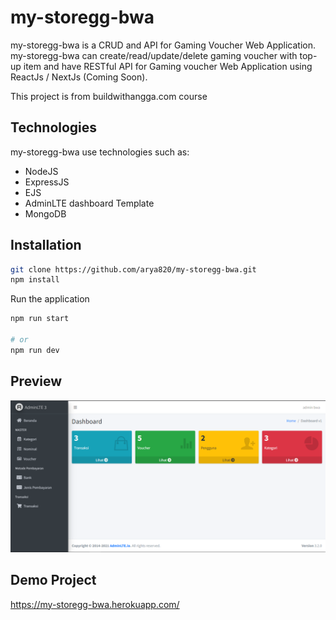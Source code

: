 # my-storegg-bwa

my-storegg-bwa is a CRUD and API for Gaming Voucher Web Application. my-storegg-bwa can create/read/update/delete gaming voucher with top-up item and have RESTful API for Gaming voucher Web Application using ReactJs / NextJs (Coming Soon).

This project is from buildwithangga.com course


## Technologies
my-storegg-bwa use technologies such as:
- NodeJS
- ExpressJS
- EJS
- AdminLTE dashboard Template
- MongoDB

## Installation
```bash
git clone https://github.com/arya820/my-storegg-bwa.git
npm install
```

Run the application
```bash
npm run start

# or
npm run dev
```

##  Preview
![PreviewImage](/public/preview.png)

## Demo Project
https://my-storegg-bwa.herokuapp.com/
